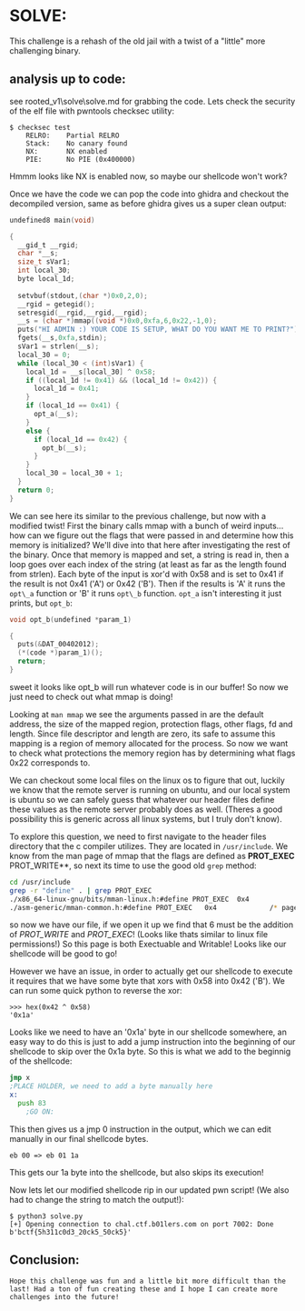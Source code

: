 # SOLVE:

This challenge is a rehash of the old jail with a twist of a "little" more challenging binary.


## analysis up to code:
see rooted\_v1\solve\solve.md for grabbing the code.
Lets check the security of the elf file with pwntools checksec utility:
```
$ checksec test
    RELRO:    Partial RELRO
    Stack:    No canary found
    NX:       NX enabled
    PIE:      No PIE (0x400000)
```
Hmmm looks like NX is enabled now, so maybe our shellcode won't work?

Once we have the code we can pop the code into ghidra and checkout the decompiled version,
same as before ghidra gives us a super clean output:
```c
undefined8 main(void)

{
  __gid_t __rgid;
  char *__s;
  size_t sVar1;
  int local_30;
  byte local_1d;
  
  setvbuf(stdout,(char *)0x0,2,0);
  __rgid = getegid();
  setresgid(__rgid,__rgid,__rgid);
  __s = (char *)mmap((void *)0x0,0xfa,6,0x22,-1,0);
  puts("HI ADMIN :) YOUR CODE IS SETUP, WHAT DO YOU WANT ME TO PRINT?");
  fgets(__s,0xfa,stdin);
  sVar1 = strlen(__s);
  local_30 = 0;
  while (local_30 < (int)sVar1) {
    local_1d = __s[local_30] ^ 0x58;
    if ((local_1d != 0x41) && (local_1d != 0x42)) {
      local_1d = 0x41;
    }
    if (local_1d == 0x41) {
      opt_a(__s);
    }
    else {
      if (local_1d == 0x42) {
        opt_b(__s);
      }
    }
    local_30 = local_30 + 1;
  }
  return 0;
}
```
We can see here its similar to the previous challenge, but now with a modified twist!
First the binary calls mmap with a bunch of weird inputs...  how can we figure out the flags that were passed in and determine how this memory is initialized? We'll dive into that here after investigating the rest of the binary. 
Once that memory is mapped and set, a string is read in, then a loop goes over each index of the string (at least as far as the length found from strlen). Each byte of the input is xor'd with 0x58 and is set to 0x41 if the result is not 0x41 ('A') or 0x42 ('B'). 
Then if the results is 'A' it runs the `opt\_a` function or 'B' it runs `opt\_b` function.
`opt_a` isn't interesting it just prints, but `opt_b`:
```c
void opt_b(undefined *param_1)

{
  puts(&DAT_00402012);
  (*(code *)param_1)();
  return;
}
```
sweet it looks like opt\_b will run whatever code is in our buffer! So now we just need to check out what mmap is doing!

Looking at `man mmap` we see the arguments passed in are the default address, the size of the mapped region, protection flags, other flags, fd and length. Since file descriptor and length are zero, its safe to assume this mapping is a region of memory allocated for the process. 
So now we want to check what protections the memory region has by determining what flags 0x22 corresponds to. 

We can checkout some local files on the linux os to figure that out, luckily we know that the remote server is running on ubuntu, and our local system is ubuntu so we can safely guess that whatever our header files define these values as the remote server probably does as well. (Theres a good possibility this is generic across all linux systems, but I truly don't know). 

To explore this question, we need to first navigate to the header files directory that the c compiler utilizes. They are located in `/usr/include`. We know from the man page of mmap that the flags are defined as **PROT_EXEC** PROT\_WRITE**, so next its time to use the good old `grep` method:
```bash
cd /usr/include
grep -r "define" . | grep PROT_EXEC
./x86_64-linux-gnu/bits/mman-linux.h:#define PROT_EXEC  0x4             /* Page can be executed.  */
./asm-generic/mman-common.h:#define PROT_EXEC   0x4             /* page can be executed */
```
so now we have our file, if we open it up we find that 6 must be the addition of *PROT_WRITE* and *PROT_EXEC*! (Looks like thats similar to linux file permissions!) So this page is both Exectuable and Writable! Looks like our shellcode will be good to go!

However we have an issue, in order to actually get our shellcode to execute it requires that we have some byte that xors with 0x58 into 0x42 ('B'). We can run some quick python to reverse the xor:
```python3
>>> hex(0x42 ^ 0x58)
'0x1a'
```
Looks like we need to have an '0x1a' byte in our shellcode somewhere, an easy way to do this is just to add a jump instruction into the beginning of our shellcode to skip over the 0x1a byte. So this is what we add to the beginnig of the shellcode:
```asm
jmp x 
;PLACE HOLDER, we need to add a byte manually here
x:
  push 83
	;GO ON:
```

This then gives us a jmp 0 instruction in the output, which we can edit manually in our final shellcode bytes.
```
eb 00 => eb 01 1a
``` 
This gets our 1a byte into the shellcode, but also skips its execution!


Now lets let our modified shellcode rip in our updated pwn script! (We also had to change the string to match the output!):
```
$ python3 solve.py
[+] Opening connection to chal.ctf.b01lers.com on port 7002: Done
b'bctf{5h311c0d3_20ck5_50ck5}'
```

## Conclusion:
	Hope this challenge was fun and a little bit more difficult than the last! Had a ton of fun creating these and I hope I can create more challenges into the future!


